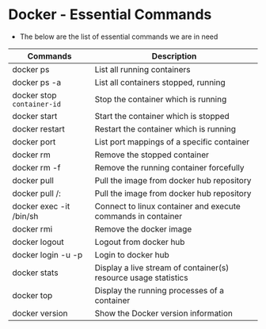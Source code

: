 # Docker - Essential Commands
- The below are the list of essential commands we are in need 

|     Commands                 |    Description                                  |
| ------------------------------- | --------------------------------------------- |
| docker ps | List all running containers |
| docker ps -a | List all containers stopped, running |
| docker stop `container-id` | Stop the container which is running |
| docker start <container-id> | Start the container which is stopped |
| docker restart <container-id> | Restart the container which is running |
| docker port <container-id> | List port mappings of a specific container |
| docker rm <container-id or name> | Remove the stopped container |
| docker rm -f <container-id or name> | Remove the running container forcefully |
| docker pull <image-info> | Pull the image from docker hub repository |
| docker pull <RepoName>/<ImageName>:<TagName> | Pull the image from docker hub repository |
| docker exec -it <container-name> /bin/sh | Connect to linux container and execute commands in container |
| docker rmi <image-id> | Remove the docker image |
| docker logout | Logout from docker hub |
| docker login -u <username> -p <password> | Login to docker hub |
| docker stats | Display a live stream of container(s) resource usage statistics |
| docker top <container-id or name> | Display the running processes of a container |
| docker version | Show the Docker version information |
